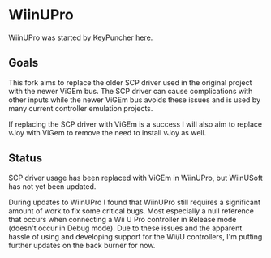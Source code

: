 # WiinUPro

WiinUPro was started by KeyPuncher [here](https://github.com/KeyPuncher/WiinUPro).

## Goals
This fork aims to replace the older SCP driver used in the original project with the newer ViGEm bus. The SCP driver can cause complications with other inputs while the newer ViGEm bus avoids these issues and is used by many current controller emulation projects.

If replacing the SCP driver with ViGEm is a success I will also aim to replace vJoy with ViGem to remove the need to install vJoy as well.

## Status
SCP driver usage has been replaced with ViGEm in WiinUPro, but WiinUSoft has not yet been updated.

During updates to WiinUPro I found that WiinUPro still requires a significant amount of work to fix some critical bugs. Most especially a null reference that occurs when connecting a Wii U Pro controller in Release mode (doesn't occur in Debug mode).
Due to these issues and the apparent hassle of using and developing support for the Wii/U controllers, I'm putting further updates on the back burner for now.

